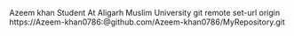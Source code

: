 Azeem khan
Student At Aligarh Muslim University
git remote set-url origin https://Azeem-khan0786:<your-token>@github.com/Azeem-khan0786/MyRepository.git
